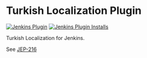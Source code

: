 # Turkish Localization Plugin

[![Jenkins Plugin](https://img.shields.io/jenkins/plugin/v/localization-tr.svg)](https://plugins.jenkins.io/localization-tr)
[![Jenkins Plugin Installs](https://img.shields.io/jenkins/plugin/i/localization-tr.svg?color=blue)](https://plugins.jenkins.io/localization-tr)

Turkish Localization for Jenkins.

See [JEP-216](https://github.com/jenkinsci/jep/blob/master/jep/216/README.adoc)
